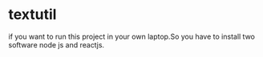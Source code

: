 # textutil

if you want to run this project in your own laptop.So you have to install two software node js and reactjs.
